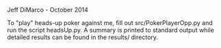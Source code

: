 Jeff DiMarco - October 2014

To "play" heads-up poker against me, fill out src/PokerPlayerOpp.py and run 
the script headsUp.py.  A summary is printed to standard output while detailed
results can be found in the results/ directory.




